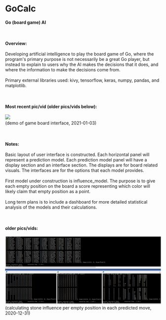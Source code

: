 # GoCalc
**Go (board game) AI**\
\
\
\
**Overview:**\
\
Developing artificial intelligence to play the board game of Go, where the program's primary purpose is not necessarily be a great Go player, but instead to explain to users why the AI makes the decisions that it does, and where the information to make the decisions come from.\
\
Primary external libraries used:  kivy, tensorflow, keras, numpy, pandas, and matplotlib.\
\
\
\
**Most recent pic/vid (older pics/vids below):**\
\
![](readme_vid01.gif)\
(demo of game board interface, 2021-01-03)\
\
\
\
**Notes:**\
\
Basic layout of user interface is constructed.  Each horizontal panel will represent a prediction model.  Each prediction model panel will have a display section and an interface section.  The displays are for board related visuals.  The interfaces are for the options that each model provides.\
\
First model under construction is influence_model.  The purpose is to give each empty position on the board a score representing which color will likely claim that empty position as a point.\
\
Long term plans is to include a dashboard for more detailed statistical analysis of the models and their calculations.\
\
\
\
**older pics/vids:**\
\
![](readme_pic01.PNG)\
(calculating stone influence per empty position in each predicted move, 2020-12-31)